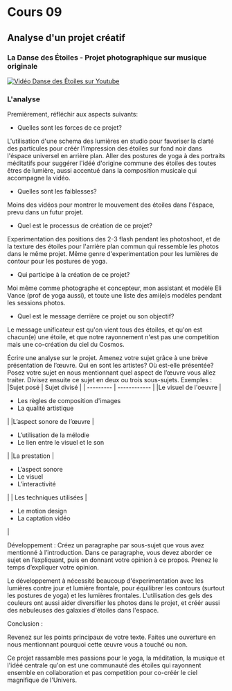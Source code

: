 # Cours 09

## Analyse d'un projet créatif

### La Danse des Étoiles - Projet photographique sur musique originale
[![Vidéo Danse des Étoiles sur Youtube](https://img.youtube.com/vi/_wqF8R-ajOQ/0.jpg)](https://youtu.be/_wqF8R-ajOQ)    

### L'analyse

Premièrement, réfléchir aux aspects suivants: 
* Quelles sont les forces de ce projet? 

L'utilisation d'une schema des lumières en studio pour favoriser la clarté des particules pour créér l'impression des étoiles sur fond noir dans l'éspace universel en arrière plan. Aller des postures de yoga à des portraits méditatifs pour suggérer l'idéé d'origine commune des étoiles des toutes êtres de lumière, aussi accentué dans la composition musicale qui accompagne la vidéo.

* Quelles sont les faiblesses? 

Moins des vidéos pour montrer le mouvement des étoiles dans l'éspace, prevu dans un futur projet.

* Quel est le processus de création de ce projet? 

Experimentation des positions des 2-3 flash pendant les photoshoot, et de la texture des étoiles pour l'arrière plan commun qui ressemble les photos dans le même projet. Même genre d'experimentation pour les lumières de contour pour les postures de yoga.

* Qui participe à la création de ce projet? 

Moi même comme photographe et concepteur, mon assistant et modèle Eli Vance (prof de yoga aussi), et toute une liste des ami(e)s modèles pendant les sessions photos.

* Quel est le message derrière ce projet ou son objectif? 

Le message unificateur est qu'on vient tous des étoiles, et qu'on est chacun(e) une étoile, et que notre rayonnement n'est pas une competition mais une co-création du ciel du Cosmos.

Écrire une analyse sur le projet. Amenez votre sujet grâce à une brève présentation de l’œuvre. Qui en sont les artistes?  Où est-elle présentée? 
Posez votre sujet en nous mentionnant quel aspect de l’œuvre vous allez traiter. Divisez ensuite ce sujet en deux ou trois sous-sujets. 
Exemples : 
|Sujet posé |	Sujet divisé |
| --------- | ------------ |
|Le visuel de l'oeuvre	| <ul><li>Les règles de composition d'images</li><li>La qualité artistique</li></ul>  |
|L’aspect sonore de l’œuvre |<ul><li>L’utilisation de la mélodie</li><li>Le lien entre le visuel et le son </li></ul> 	 |
|La prestation	|<ul><li> L’aspect sonore</li><li> Le visuel </li><li> L’interactivité </li></ul> 	 |
| Les techniques utilisées	| <ul><li> Le motion design </li><li>La captation vidéo</li></ul> |


Développement : 
 Créez un paragraphe par sous-sujet que vous avez mentionné à l’introduction. Dans ce paragraphe, vous devez aborder ce sujet en l’expliquant, puis en donnant votre opinion à ce propos. Prenez le temps d’expliquer votre opinion. 

Le développement à nécessité beaucoup d'éxperimentation avec les lumières contre jour et lumière frontale, pour équilibrer les contours (surtout les postures de yoga) et les lumières frontales. L'utilisation des gels des couleurs ont aussi aider diversifier les photos dans le projet, et créér aussi des nebuleuses des galaxies d'étoiles dans l'espace.

Conclusion : 

Revenez sur les points principaux de votre texte. Faites une ouverture en nous mentionnant pourquoi cette œuvre vous a touché ou non. 

Ce projet rassamble mes passions pour le yoga, la méditation, la musique et l'idéé centrale qu'on est une communauté des étoiles qui rayonnent ensemble en collaboration et pas competition pour co-créér le ciel magnifique de l'Univers.

